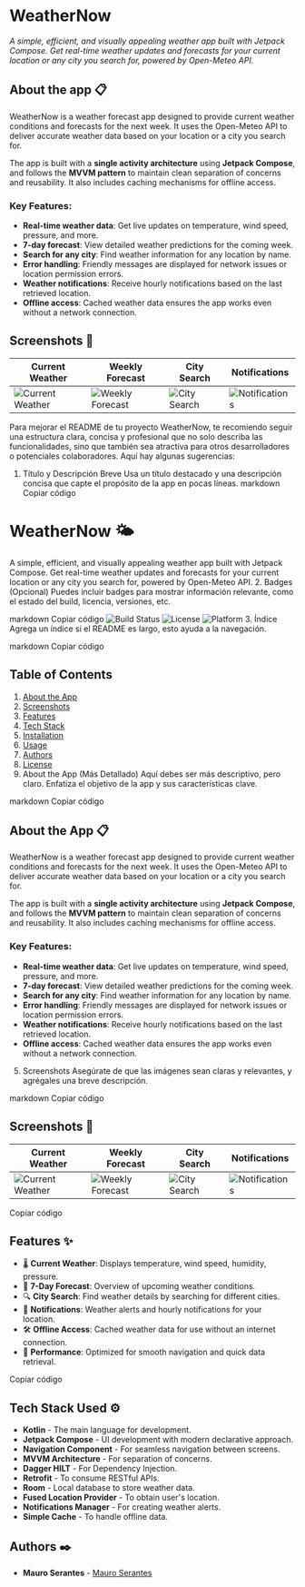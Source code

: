 # WeatherNow

_A simple, efficient, and visually appealing weather app built with Jetpack Compose. Get real-time weather updates and forecasts for your current location or any city you search for, powered by Open-Meteo API._

## About the app 📋

WeatherNow is a weather forecast app designed to provide current weather conditions and forecasts for the next week. It uses the Open-Meteo API to deliver accurate weather data based on your location or a city you search for.

The app is built with a **single activity architecture** using **Jetpack Compose**, and follows the **MVVM pattern** to maintain clean separation of concerns and reusability. It also includes caching mechanisms for offline access.

### Key Features:
- **Real-time weather data**: Get live updates on temperature, wind speed, pressure, and more.
- **7-day forecast**: View detailed weather predictions for the coming week.
- **Search for any city**: Find weather information for any location by name.
- **Error handling**: Friendly messages are displayed for network issues or location permission errors.
- **Weather notifications**: Receive hourly notifications based on the last retrieved location.
- **Offline access**: Cached weather data ensures the app works even without a network connection.

## Screenshots 📱

| Current Weather | Weekly Forecast | City Search | Notifications |
| --------------- | --------------- | ----------- | ------------- |
| ![Current Weather](https://github.com/user-attachments/assets/79eed13c-3a88-4d33-95ae-1ea53d67f348) | ![Weekly Forecast](https://github.com/user-attachments/assets/044ee45f-43fd-4149-9cf3-d56dc879141f) | ![City Search](https://github.com/user-attachments/assets/997996ac-34a7-4f7c-8949-b3e0698c15db) | ![Notifications](https://github.com/user-attachments/assets/4d238397-28b0-451b-83ce-c51905cc36ad) |



Para mejorar el README de tu proyecto WeatherNow, te recomiendo seguir una estructura clara, concisa y profesional que no solo describa las funcionalidades, sino que también sea atractiva para otros desarrolladores o potenciales colaboradores. Aquí hay algunas sugerencias:

1. Título y Descripción Breve
Usa un título destacado y una descripción concisa que capte el propósito de la app en pocas líneas.
markdown
Copiar código
# WeatherNow 🌤️
A simple, efficient, and visually appealing weather app built with Jetpack Compose. Get real-time weather updates and forecasts for your current location or any city you search for, powered by Open-Meteo API.
2. Badges (Opcional)
Puedes incluir badges para mostrar información relevante, como el estado del build, licencia, versiones, etc.

markdown
Copiar código
![Build Status](https://img.shields.io/badge/build-passing-brightgreen)
![License](https://img.shields.io/badge/license-MIT-blue.svg)
![Platform](https://img.shields.io/badge/platform-android-blue)
3. Índice
Agrega un índice si el README es largo, esto ayuda a la navegación.

markdown
Copiar código
## Table of Contents
1. [About the App](#about-the-app)
2. [Screenshots](#screenshots)
3. [Features](#features)
4. [Tech Stack](#tech-stack)
5. [Installation](#installation)
6. [Usage](#usage)
7. [Authors](#authors)
8. [License](#license)
4. About the App (Más Detallado)
Aquí debes ser más descriptivo, pero claro. Enfatiza el objetivo de la app y sus características clave.

markdown
Copiar código
## About the App 📋
WeatherNow is a weather forecast app designed to provide current weather conditions and forecasts for the next week. It uses the Open-Meteo API to deliver accurate weather data based on your location or a city you search for.

The app is built with a **single activity architecture** using **Jetpack Compose**, and follows the **MVVM pattern** to maintain clean separation of concerns and reusability. It also includes caching mechanisms for offline access.

### Key Features:
- **Real-time weather data**: Get live updates on temperature, wind speed, pressure, and more.
- **7-day forecast**: View detailed weather predictions for the coming week.
- **Search for any city**: Find weather information for any location by name.
- **Error handling**: Friendly messages are displayed for network issues or location permission errors.
- **Weather notifications**: Receive hourly notifications based on the last retrieved location.
- **Offline access**: Cached weather data ensures the app works even without a network connection.
5. Screenshots
Asegúrate de que las imágenes sean claras y relevantes, y agrégales una breve descripción.

markdown
Copiar código
## Screenshots 📱

| Current Weather | Weekly Forecast | City Search | Notifications |
| --------------- | --------------- | ----------- | ------------- |
| ![Current Weather](https://github.com/user-attachments/assets/79eed13c-3a88-4d33-95ae-1ea53d67f348) | ![Weekly Forecast](https://github.com/user-attachments/assets/044ee45f-43fd-4149-9cf3-d56dc879141f) | ![City Search](https://github.com/user-attachments/assets/997996ac-34a7-4f7c-8949-b3e0698c15db) | ![Notifications](https://github.com/user-attachments/assets/4d238397-28b0-451b-83ce-c51905cc36ad) |

Copiar código
## Features ✨
- 🌡️ **Current Weather**: Displays temperature, wind speed, humidity, pressure.
- 📅 **7-Day Forecast**: Overview of upcoming weather conditions.
- 🔍 **City Search**: Find weather details by searching for different cities.
- 🔔 **Notifications**: Weather alerts and hourly notifications for your location.
- 🛠️ **Offline Access**: Cached weather data for use without an internet connection.
- 🚀 **Performance**: Optimized for smooth navigation and quick data retrieval.

Copiar código
## Tech Stack Used ⚙️
- **Kotlin** - The main language for development.
- **Jetpack Compose** - UI development with modern declarative approach.
- **Navigation Component** - For seamless navigation between screens.
- **MVVM Architecture** - For separation of concerns.
- **Dagger HILT** - For Dependency Injection.
- **Retrofit** - To consume RESTful APIs.
- **Room** - Local database to store weather data.
- **Fused Location Provider** - To obtain user's location.
- **Notifications Manager** - For creating weather alerts.
- **Simple Cache** - To handle offline data.

## Authors ✒️

* **Mauro Serantes** - [Mauro Serantes](https://github.com/MauroSerantes)



